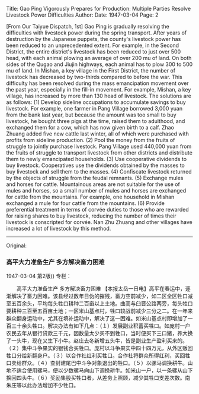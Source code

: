Title: Gao Ping Vigorously Prepares for Production: Multiple Parties Resolve Livestock Power Difficulties
Author:
Date: 1947-03-04
Page: 2

[From Our Taiyue Dispatch, 1st] Gao Ping is gradually resolving the difficulties with livestock power during the spring transport. After years of destruction by the Japanese puppets, the county's livestock power has been reduced to an unprecedented extent. For example, in the Second District, the entire district's livestock has been reduced to just over 500 head, with each animal plowing an average of over 200 mu of land. On both sides of the Qugao and Jiujin highways, each animal has to plow 300 to 500 mu of land. In Mishan, a key village in the First District, the number of livestock has decreased by two-thirds compared to before the war. This difficulty has been resolved during the mass emancipation movement over the past year, especially in the fill-in movement. For example, Mishan, a key village, has increased by more than 130 head of livestock. The solutions are as follows: (1) Develop sideline occupations to accumulate savings to buy livestock. For example, one farmer in Pang Village borrowed 3,000 yuan from the bank last year, but because the amount was too small to buy livestock, he bought three pigs at the time, raised them to adulthood, and exchanged them for a cow, which has now given birth to a calf. Zhao Zhuang added five new cattle last winter, all of which were purchased with profits from sideline production. (2) Pool the money from the fruits of struggle to jointly purchase livestock. Pang Village used 440,000 yuan from the fruits of struggle to transport livestock from other districts and distribute them to newly emancipated households. (3) Use cooperative dividends to buy livestock. Cooperatives use the dividends obtained by the masses to buy livestock and sell them to the masses. (4) Confiscate livestock returned by the objects of struggle from the feudal remnants. (5) Exchange mules and horses for cattle. Mountainous areas are not suitable for the use of mules and horses, so a small number of mules and horses are exchanged for cattle from the mountains. For example, one household in Mishan exchanged a mule for four cattle from the mountains. (6) Provide preferential treatment in terms of corvée duties to those who are rewarded for raising shares to buy livestock, reducing the number of times their livestock is conscripted for corvée. Nan Zhu Zhuang and other villages have increased a lot of livestock by this method.



<hr /> 

Original: 


### 高平大力准备生产  多方解决畜力困难

1947-03-04
第2版()
专栏：

　　高平大力准备生产
    多方解决畜力困难
    【本报太岳一日电】高平在春运中，逐渐解决了畜力困难。该县经过数年日伪的摧残，畜力空前减少，如二区全区牲口减至五百余头，平均每头牲口耕种二百亩以上土地。曲高与臼晋公路两旁，每头牲口要耕种三百至五百亩土地；一区米山基点村，牲口较战前减少三分之二。在一年来群众翻身运动中，尤其在填补运动中，解决了这一困难。如米山基点村即增加了一百三十余头牲口。解决办法有如下几点：（１）发展副业积蓄买牲口。如庞村一户农民去年从银行贷款三千元，因数量太少买不到牲口，当时便买下三口猪，养大换了一头牛，现在又生下小牛。赵庄去冬新增五头牛，皆是副业生产盈利买来的。（２）集中斗争果实的银钱合买牲口。庞村以斗争果实中四十四万元，从外区贩回牲口分给新翻身户。（３）以合作社红利买牲口。合作社将群众所得红利，买回牲口卖给群众。（４）查封建尾巴中斗争对象退出的牲口。（５）以骡马调换耕牛。山地不适合使用骡马，便以少数骡马向山下调换耕牛。如米山一户，以一条骡从山下换回四头牛。（６）奖励集股买牲口者，从差务上照顾，减少其牲口支差次数。南朱庄等以此办法增加不少牲口。
